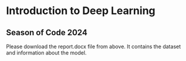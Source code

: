 # Introduction to Deep Learning

## Season of Code 2024
Please download the report.docx file from above. It contains the dataset and information about the model.

